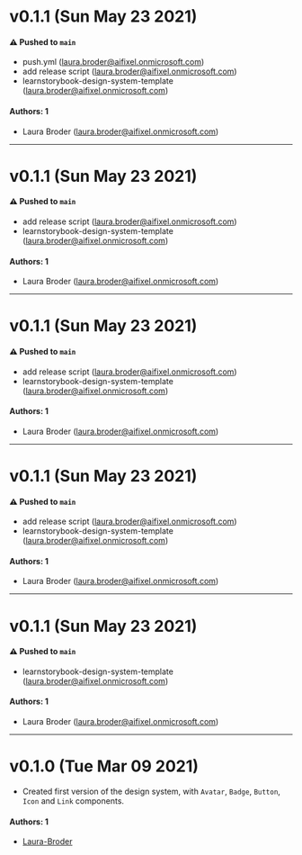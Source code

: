 # v0.1.1 (Sun May 23 2021)

#### ⚠️ Pushed to `main`

- push.yml (laura.broder@aifixel.onmicrosoft.com)
- add release script (laura.broder@aifixel.onmicrosoft.com)
- learnstorybook-design-system-template (laura.broder@aifixel.onmicrosoft.com)

#### Authors: 1

- Laura Broder (laura.broder@aifixel.onmicrosoft.com)

---

# v0.1.1 (Sun May 23 2021)

#### ⚠️ Pushed to `main`

- add release script (laura.broder@aifixel.onmicrosoft.com)
- learnstorybook-design-system-template (laura.broder@aifixel.onmicrosoft.com)

#### Authors: 1

- Laura Broder (laura.broder@aifixel.onmicrosoft.com)

---

# v0.1.1 (Sun May 23 2021)

#### ⚠️ Pushed to `main`

- add release script (laura.broder@aifixel.onmicrosoft.com)
- learnstorybook-design-system-template (laura.broder@aifixel.onmicrosoft.com)

#### Authors: 1

- Laura Broder (laura.broder@aifixel.onmicrosoft.com)

---

# v0.1.1 (Sun May 23 2021)

#### ⚠️ Pushed to `main`

- add release script (laura.broder@aifixel.onmicrosoft.com)
- learnstorybook-design-system-template (laura.broder@aifixel.onmicrosoft.com)

#### Authors: 1

- Laura Broder (laura.broder@aifixel.onmicrosoft.com)

---

# v0.1.1 (Sun May 23 2021)

#### ⚠️ Pushed to `main`

- learnstorybook-design-system-template (laura.broder@aifixel.onmicrosoft.com)

#### Authors: 1

- Laura Broder (laura.broder@aifixel.onmicrosoft.com)

---

# v0.1.0 (Tue Mar 09 2021)

-   Created first version of the design system, with `Avatar`, `Badge`, `Button`, `Icon` and `Link` components.

#### Authors: 1

-   [Laura-Broder](https://github.com/Laura-Broder)

